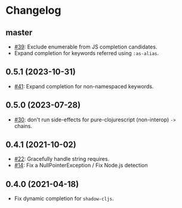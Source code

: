 # Changelog

## master

- [#39](https://github.com/clojure-emacs/clj-suitable/issues/39): Exclude enumerable from JS completion candidates.
- Expand completion for keywords referred using `:as-alias`.

## 0.5.1 (2023-10-31)

- [#41](https://github.com/clojure-emacs/clj-suitable/pull/41): Expand completion for non-namespaced keywords.

## 0.5.0 (2023-07-28)

* [#30](https://github.com/clojure-emacs/clj-suitable/issues/30): don't run side-effects for pure-clojurescript (non-interop) `->` chains.

## 0.4.1 (2021-10-02)

* [#22](https://github.com/clojure-emacs/clj-suitable/issues/22): Gracefully handle string requires.
* [#14](https://github.com/clojure-emacs/clj-suitable/issues/14): Fix a NullPointerException / Fix Node.js detection

## 0.4.0 (2021-04-18)

* Fix dynamic completion for `shadow-cljs`.
